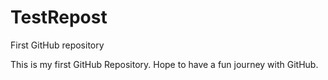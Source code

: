 # TestRepost
First GitHub repository

This is my first GitHub Repository.
Hope to have a fun journey with GitHub.
